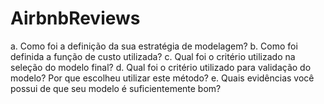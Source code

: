 # AirbnbReviews


a. Como foi a definição da sua estratégia de modelagem?
b. Como foi definida a função de custo utilizada?
c. Qual foi o critério utilizado na seleção do modelo final?
d. Qual foi o critério utilizado para validação do modelo? Por que escolheu utilizar este
método?
e. Quais evidências você possui de que seu modelo é suficientemente bom?
